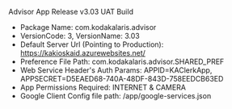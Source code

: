 Advisor App Release v3.03 UAT Build

- Package Name: com.kodakalaris.advisor
- VersionCode: 3, VersionName: 3.03
- Default Server Url (Pointing to Production): https://kakioskaid.azurewebsites.net/
- Preference File Path: com.kodakalaris.advisor.SHARED_PREF
- Web Service Header's Auth Params: APPID=KAClerkApp, APPSECRET=D5EAED68-740A-48DF-843D-758EEDCB63ED
- App Permissions Required: INTERNET & CAMERA
- Google Client Config file path: <root>/app/google-services.json
